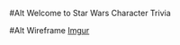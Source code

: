 #Alt Welcome to Star Wars Character Trivia

#Alt Wireframe
[Imgur](https://i.imgur.com/zfpSiPY.png)
